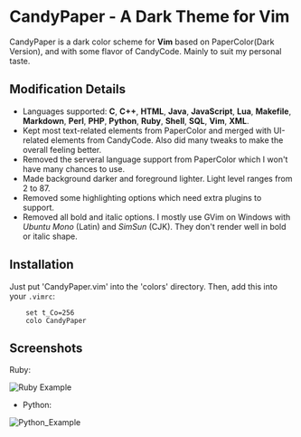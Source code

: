 # CandyPaper - A Dark Theme for Vim

CandyPaper is a dark color scheme for **Vim** based on PaperColor(Dark Version), and with some flavor of CandyCode. Mainly to suit my personal taste.

## Modification Details
*   Languages supported: **C**, **C++**, **HTML**, **Java**, **JavaScript**, **Lua**, **Makefile**, **Markdown**, **Perl**, **PHP**, **Python**, **Ruby**, **Shell**, **SQL**, **Vim**, **XML**.
*   Kept most text-related elements from PaperColor and merged with UI-related elements from CandyCode. Also did many tweaks to make the overall feeling better.
*   Removed the serveral language support from PaperColor which I won't have many chances to use.
*   Made background darker and foreground lighter. Light level ranges from 2 to 87.
*   Removed some highlighting options which need extra plugins to support.
*   Removed all bold and italic options. I mostly use GVim on Windows with *Ubuntu Mono* (Latin) and *SimSun* (CJK). They don't render well in bold or italic shape.
    
## Installation
Just put 'CandyPaper.vim' into the 'colors' directory. 
Then, add this into your `.vimrc`:

```VimL
    set t_Co=256
    colo CandyPaper
```
## Screenshots
Ruby:

![Ruby Example](example_rb.png)

* Python:

![Python_Example](example_py.png)
